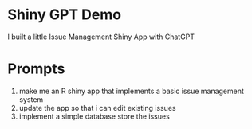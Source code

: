 # Shiny GPT Demo

I built a little Issue Management Shiny App with ChatGPT

# Prompts

1. make me an R shiny app that implements a basic issue management system
2. update the app so that i can edit existing issues
3. implement a simple database store the issues



